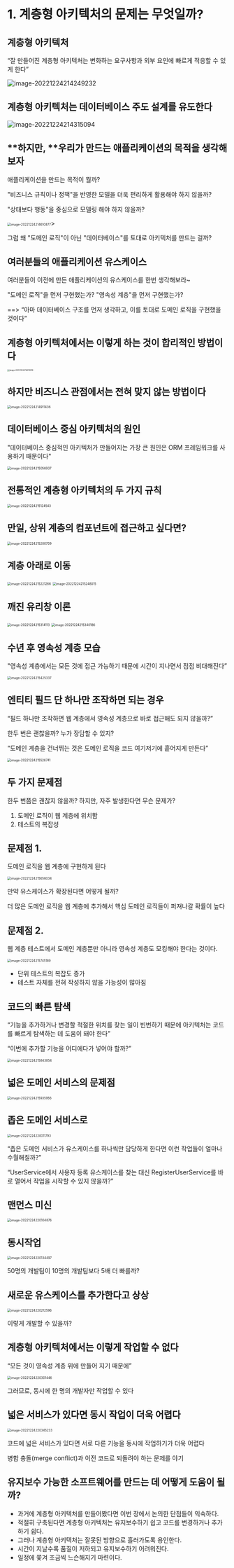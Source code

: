 # 1. 계층형 아키텍처의 문제는 무엇일까?

## **계층형** **아키텍처**

“잘 만들어진 계층형 아키텍처는 변화하는 요구사항과 외부 요인에 빠르게 적응할 수 있게 한다”

![image-20221224214249232](images/image-20221224214249232.png)



## 계층형 아키텍처는 데이터베이스 주도 설계를 유도한다

![image-20221224214315094](images/image-20221224214315094.png)



## **하지만, **우리가 만드는 애플리케이션의 목적을 생각해보자

애플리케이션을 만드는 목적이 뭘까?

"비즈니스 규칙이나 정책"을 반영한 모델을 더욱 편리하게 활용해야 하지 않을까?

"상태보다 행동"을 중심으로 모델링 해야 하지 않을까?



<img src="images/image-20221224214610877.png" alt="image-20221224214610877" style="zoom:50%;" />> 

 그럼 왜 "도메인 로직"이 아닌 "데이터베이스"를 토대로  아키텍처를 만드는 걸까?



## **여러분들의 애플리케이션** **유스케이스**

여러분들이 이전에 만든 애플리케이션의 유스케이스를 한번 생각해보라~

"도메인 로직"을 먼저 구현했는가? "영속성 계층"을 먼저 구현했는가?

 

==> “아마 데이터베이스 구조를 먼저 생각하고, 이를 토대로 도메인 로직을 구현했을 것이다”



## **계층형 아키텍처에서는 이렇게 하는 것이 합리적인 방법이다**

<img src="images/image-20221224214812818.png" alt="image-20221224214812818" style="zoom:30%;" />



## **하지만 비즈니스 관점에서는 전혀 맞지 않는 방법이다**

<img src="images/image-20221224214911436.png" alt="image-20221224214911436" style="zoom:50%;" />



## **데이터베이스 중심 아키텍처의 원인**

"데이터베이스 중심적인 아키텍처가 만들어지는 가장 큰 원인은 ORM 프레임워크를 사용하기 때문이다"

<img src="images/image-20221224215056937.png" alt="image-20221224215056937" style="zoom:50%;" />



## **전통적인 계층형 아키텍처의 두 가지 규칙**

<img src="images/image-20221224215124543.png" alt="image-20221224215124543" style="zoom:50%;" />



## 만일, 상위 계층의 컴포넌트에 접근하고 싶다면?

<img src="images/image-20221224215200709.png" alt="image-20221224215200709" style="zoom:50%;" />



## **계층 아래로 이동**

<img src="images/image-20221224215221266.png" alt="image-20221224215221266" style="zoom:50%;" />



<img src="images/image-20221224215248015.png" alt="image-20221224215248015" style="zoom:50%;" />



## 깨진 유리창 이론

<img src="images/image-20221224215314113.png" alt="image-20221224215314113" style="zoom:50%;" />



<img src="images/image-20221224215340186.png" alt="image-20221224215340186" style="zoom:50%;" />



## **수년 후 영속성 계층 모습**

"영속성 계층에서는 모든 것에 접근 가능하기 때문에 시간이 지나면서 점점 비대해진다”

<img src="images/image-20221224215425337.png" alt="image-20221224215425337" style="zoom:50%;" />



## **엔티티** **필드 단 하나만 조작하면 되는 경우**

“필드 하나만 조작하면 웹 계층에서 영속성 계층으로 바로 접근해도 되지 않을까?”

한두 번은 괜찮을까? 누가 장담할 수 있지?



“도메인 계층을 건너뛰는 것은 도메인 로직을 코드 여기저기에 흩어지게 만든다”

<img src="images/image-20221224215526741.png" alt="image-20221224215526741" style="zoom:50%;" />



## **두 가지 문제점**

한두 번쯤은 괜찮지 않을까? 하지만, 자주 발생한다면 무슨 문제가?



1) 도메인 로직이 웹 계층에 위치함
2) 테스트의 복잡성



## **문제점** **1.**

도메인 로직을 웹 계층에 구현하게 된다

<img src="images/image-20221224215656034.png" alt="image-20221224215656034" style="zoom:50%;" />



만약 유스케이스가 확장된다면 어떻게 될까?

더 많은 도메인 로직을 웹 계층에 추가해서 핵심 도메인 로직들이 퍼져나갈 확률이 높다



## **문제점** **2.**

웹 계층 테스트에서 도메인 계층뿐만 아니라 영속성 계층도 모킹해야 한다는 것이다.



<img src="images/image-20221224215745189.png" alt="image-20221224215745189" style="zoom:50%;" />



* 단위 테스트의 복잡도 증가
* 테스트 자체를 전혀 작성하지 않을 가능성이 많아짐



## **코드의 빠른 탐색**

“기능을 추가하거나 변경할 적절한 위치를 찾는 일이 빈번하기 때문에 아키텍처는 코드를 빠르게 탐색하는 데 도움이 돼야 한다”

“이번에 추가할 기능을 어디에다가 넣어야 할까?”

<img src="images/image-20221224215843854.png" alt="image-20221224215843854" style="zoom:50%;" />



## **넓은 도메인 서비스의 문제점**

<img src="images/image-20221224215935956.png" alt="image-20221224215935956" style="zoom:50%;" />



## **좁은 도메인 서비스로**

<img src="images/image-20221224220011793.png" alt="image-20221224220011793" style="zoom:50%;" />

“좁은 도메인 서비스가 유스케이스를 하나씩만 담당하게 한다면 이런 작업들이 얼마나 수월해질까?”

“UserService에서 사용자 등록 유스케이스를 찾는 대신 RegisterUserService를 바로 열어서 작업을 시작할 수 있지 않을까?”



## **맨먼스** **미신**

<img src="images/image-20221224220104876.png" alt="image-20221224220104876" style="zoom:50%;" />



## **동시작업**

<img src="images/image-20221224220134497.png" alt="image-20221224220134497" style="zoom:50%;" />

50명의 개발팀이 10명의 개발팀보다 5배 더 빠를까?



## **새로운** **유스케이스를** **추가한다고 상상**

<img src="images/image-20221224220212596.png" alt="image-20221224220212596" style="zoom:50%;" />

이렇게 개발할 수 있을까?



## **계층형** **아키텍처에서는 이렇게 작업할 수 없다**

“모든 것이 영속성 계층 위에 만들어 지기 때문에”



<img src="images/image-20221224220301446.png" alt="image-20221224220301446" style="zoom:50%;" />

그러므로, 동시에 한 명의 개발자만 작업할 수 있다



## **넓은 서비스가 있다면 동시 작업이 더욱 어렵다**

<img src="images/image-20221224220345233.png" alt="image-20221224220345233" style="zoom:50%;" />

코드에 넓은 서비스가 있다면 서로 다른 기능을 동시에 작업하기가 더욱 어렵다

병합 충돌(merge conflict)과 이전 코드로 되돌려야 하는 문제를 야기



## 유지보수 가능한 소프트웨어를 만드는 데 어떻게 도움이 될까?

* 과거에 계층형 아키텍처를 만들어봤다면 이번 장에서 논의한 단점들이 익숙하다.
* 적절히 구축된다면 계층형 아키텍처는 유지보수하기 쉽고 코드를 변경하거나 추가하기 쉽다.
* 그러나 계층형 아키텍처는 잘못된 방향으로 흘러가도록 용인한다.
* 시간이 지날수록 품질이 저하되고 유지보수하기 어려워진다.
* 일정에 쫓겨 조금씩 느슨해지기 마련이다.